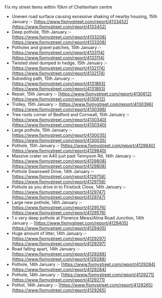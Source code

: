 Fix my street items within 10km of Cheltenham centre

<!-- fix_marker starts -->

- Uneven road surface causing excessive shaking of nearby housing, 15th January :- [https://www.fixmystreet.com/report/4133452](https://www.fixmystreet.com/report/4133452)
- Deep pothole, 15th January :- [https://www.fixmystreet.com/report/4133208](https://www.fixmystreet.com/report/4133208)
- Potholes and gravel patches, 15th January :- [https://www.fixmystreet.com/report/4133114](https://www.fixmystreet.com/report/4133114)
- Twisted steel dumped in hedge, 15th January :- [https://www.fixmystreet.com/report/4132174](https://www.fixmystreet.com/report/4132174)
- Subsiding path, 15th January :- [https://www.fixmystreet.com/report/4131893](https://www.fixmystreet.com/report/4131893)
- Repair, 15th January :- [https://www.fixmystreet.com/report/4130612](https://www.fixmystreet.com/report/4130612)
- Trolley, 15th January :- [https://www.fixmystreet.com/report/4130396](https://www.fixmystreet.com/report/4130396)
- Tree roots corner of Bedford and Cornwall, 15th January :- [https://www.fixmystreet.com/report/4130340](https://www.fixmystreet.com/report/4130340)
- Large pothole, 15th January :- [https://www.fixmystreet.com/report/4130035](https://www.fixmystreet.com/report/4130035)
- Pothole, 15th January :- [https://www.fixmystreet.com/report/4129840](https://www.fixmystreet.com/report/4129840)
- Massive crater on A40 just past Tennyson Rd, 14th January :- [https://www.fixmystreet.com/report/4129808](https://www.fixmystreet.com/report/4129808)
- Pothole Swanswell Drive, 14th January :- [https://www.fixmystreet.com/report/4129758](https://www.fixmystreet.com/report/4129758)
- Pothole as you drive in to Finstock Close, 14th January :- [https://www.fixmystreet.com/report/4129747](https://www.fixmystreet.com/report/4129747)
- Large new pothole, 14th January :- [https://www.fixmystreet.com/report/4129576](https://www.fixmystreet.com/report/4129576)
- 1 x very deep pothole at Florence Mews/Alma Road Junction, 14th January :- [https://www.fixmystreet.com/report/4129405](https://www.fixmystreet.com/report/4129405)
- Huge amount of litter, 14th January :- [https://www.fixmystreet.com/report/4129297](https://www.fixmystreet.com/report/4129297)
- Road falling apart, 14th January :- [https://www.fixmystreet.com/report/4129288](https://www.fixmystreet.com/report/4129288)
- Pothole, 14th January :- [https://www.fixmystreet.com/report/4129284](https://www.fixmystreet.com/report/4129284)
- Pothole, 14th January :- [https://www.fixmystreet.com/report/4129271](https://www.fixmystreet.com/report/4129271)
- Pothol, 14th January :- [https://www.fixmystreet.com/report/4129265](https://www.fixmystreet.com/report/4129265)

<!-- fix_marker ends -->